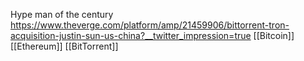 Hype man of the century https://www.theverge.com/platform/amp/21459906/bittorrent-tron-acquisition-justin-sun-us-china?__twitter_impression=true [[Bitcoin]] [[Ethereum]] [[BitTorrent]]